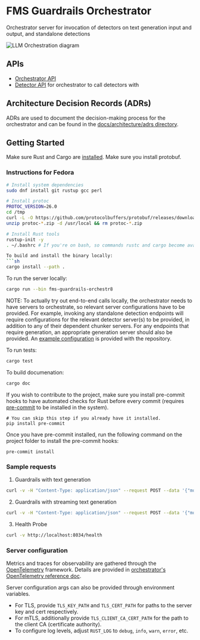 # FMS Guardrails Orchestrator

Orchestrator server for invocation of detectors on text generation input and output, and standalone detections

![LLM Orchestration diagram](docs/architecture/images/llm_detector_orchestration.png "Orchestr8 Diagram")

## APIs
- [Orchestrator API](https://foundation-model-stack.github.io/fms-guardrails-orchestrator/?urls.primaryName=Orchestrator+API)
- [Detector API](https://foundation-model-stack.github.io/fms-guardrails-orchestrator/?urls.primaryName=Detector+API) for orchestrator to call detectors with

## Architecture Decision Records (ADRs)

ADRs are used to document the decision-making process for the orchestrator and can be found in the [docs/architecture/adrs directory](docs/architecture/adrs).

## Getting Started

Make sure Rust and Cargo are [installed](https://doc.rust-lang.org/cargo/getting-started/installation.html).
Make sure you install protobuf.

### Instructions for Fedora
```sh
# Install system dependencies
sudo dnf install git rustup gcc perl

# Install protoc
PROTOC_VERSION=26.0
cd /tmp
curl -L -O https://github.com/protocolbuffers/protobuf/releases/download/v${PROTOC_VERSION}/protoc-${PROTOC_VERSION}-linux-x86_64.zip
unzip protoc-*.zip -d /usr/local && rm protoc-*.zip

# Install Rust tools
rustup-init -y
. ~/.bashrc # If you're on bash, so commands rustc and cargo become available.

To build and install the binary locally:
```sh
cargo install --path .
```

To run the server locally:
```sh
cargo run --bin fms-guardrails-orchestr8
```
NOTE: To actually try out end-to-end calls locally, the orchestrator needs to have servers to orchestrate, so relevant server configurations have to be provided. For example, invoking any standalone detection endpoints will require configurations for the relevant detector server(s) to be provided, in addition to any of their dependent chunker servers. For any endpoints that require generation, an appropriate generation server should also be provided. An [example configuration](config/config.yaml) is provided with the repository.

To run tests:
```sh
cargo test
```

To build documenation:
```sh
cargo doc
```

If you wish to contribute to the project, make sure you install pre-commit hooks to have automated checks for Rust before every commit (requires [pre-commit](https://pre-commit.com) to be installed in the system).

```
# You can skip this step if you already have it installed.
pip install pre-commit
```

Once you have pre-commit installed, run the following command on the project folder to install the pre-commit hooks:
```
pre-commit install
```

### Sample requests

1. Guardrails with text generation
```bash
curl -v -H "Content-Type: application/json" --request POST --data '{"model_id": "dummy_model_id", "inputs": "dummy input"}' http://localhost:8033/api/v1/task/classification-with-text-generation
```
2. Guardrails with streaming text generation
```bash
curl -v -H "Content-Type: application/json" --request POST --data '{"model_id": "dummy_model_id", "inputs": "dummy input"}' http://localhost:8033/api/v1/task/server-streaming-classification-with-text-generation
```
3. Health Probe
```bash
curl -v http://localhost:8034/health
```

### Server configuration

Metrics and traces for observability are gathered through the [OpenTelemetry](https://opentelemetry.io/) framework. Details are provided in [orchestrator's OpenTelemetry reference doc](./docs/open-telemetry.md).

Server configuration args can also be provided through environment variables.

- For TLS, provide `TLS_KEY_PATH` and `TLS_CERT_PATH` for paths to the server key and cert respectively.
- For mTLS, additionally provide `TLS_CLIENT_CA_CERT_PATH` for the path to the client CA (certificate authority).
- To configure log levels, adjust `RUST_LOG` to `debug`, `info`, `warn`, `error`, etc.
